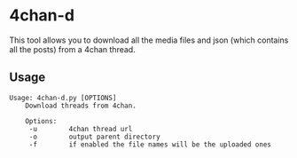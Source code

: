 # 4chan-d
This tool allows you to download all the media files and json (which contains all the posts) from a 4chan thread.

## Usage
```
Usage: 4chan-d.py [OPTIONS]
    Download threads from 4chan.

    Options:
     -u        4chan thread url
     -o        output parent directory
     -f        if enabled the file names will be the uploaded ones
```
